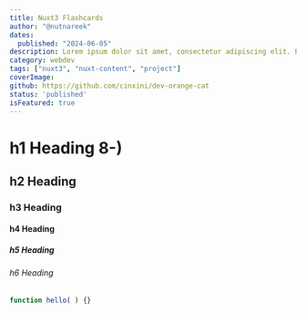 ```yaml
---
title: Nuxt3 Flashcards
author: "@nutnareek"
dates:
  published: "2024-06-05"
description: Lorem ipsum dolor sit amet, consectetur adipiscing elit. Phasellus tempus nibh libero. Cras porta quam vitae tortor sagittis pharetra. Phasellus ullamcorper orci ut lectus dapibus rhoncus. Ut facilisis tortor vitae commodo placerat. Lorem ipsum dolor sit amet, consectetur adipiscing elit. Integer lacinia suscipit aliquam.
category: webdev
tags: ["nuxt3", "nuxt-content", "project"]
coverImage:
github: https://github.com/cinxini/dev-orange-cat
status: 'published'
isFeatured: true
---
```


# h1 Heading 8-)
## h2 Heading
### h3 Heading
#### h4 Heading
##### h5 Heading
###### h6 Heading

```js
function hello( ) {}
```